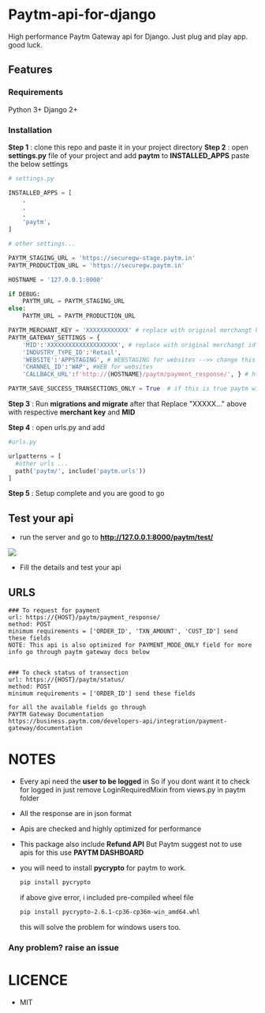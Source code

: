 # Paytm-api-for-django
High performance Paytm Gateway api for Django. Just plug and play app. good luck.

## Features

### Requirements
Python 3+
Django 2+

### Installation
**Step 1** : clone this repo and paste it in your project directory
**Step 2** : open **settings.py** file of your project and add **paytm** to **INSTALLED_APPS** paste the below settings

```python
# settings.py

INSTALLED_APPS = [
    .
    .
    .
    'paytm',
]

# other settings...

PAYTM_STAGING_URL = 'https://securegw-stage.paytm.in'
PAYTM_PRODUCTION_URL = 'https://securegw.paytm.in'

HOSTNAME = '127.0.0.1:8000'

if DEBUG:
    PAYTM_URL = PAYTM_STAGING_URL
else:
    PAYTM_URL = PAYTM_PRODUCTION_URL

PAYTM_MERCHANT_KEY = 'XXXXXXXXXXXX' # replace with original merchangt key
PAYTM_GATEWAY_SETTINGS = {
    'MID':'XXXXXXXXXXXXXXXXXXXX', # replace with original merchangt id or MID
    'INDUSTRY_TYPE_ID':'Retail',
    'WEBSITE':'APPSTAGING', # WEBSTAGING for websites -->> change this with production variables
    'CHANNEL_ID':'WAP', #WEB for websites
    'CALLBACK_URL':f'http://{HOSTNAME}/paytm/payment_response/', } # https:// if you are on production server

PAYTM_SAVE_SUCCESS_TRANSECTIONS_ONLY = True  # if this is true paytm will save only successful transection else it willsave all transections
```
**Step 3** : Run **migrations and migrate** after that Replace "XXXXX..." above with respective **merchant key** and **MID**

**Step 4** : open urls.py and add
```python
#urls.py

urlpatterns = [
  #other urls ...
  path('paytm/', include('paytm.urls'))
]
```

**Step 5** : Setup complete and you are good to go

## Test your api

 - run the server and go to **http://127.0.0.1:8000/paytm/test/**
 
 ![](https://lh5.googleusercontent.com/aLLJJWemvZr-KaOtQhz-yxMx55Cvx0f2uCRZJdGpedPwk0BUshaitkPGKd6JifD7gd8FBf3BDYU6YQCoqm93=w1920-h976)
 
 - Fill the details and test your api
 
 
## URLS
    ### To request for payment
    url: https://{HOST}/paytm/payment_response/ 
    method: POST
    minimum requirements = ['ORDER_ID', 'TXN_AMOUNT', 'CUST_ID'] send these fields
    NOTE: This api is also optimized for PAYMENT_MODE_ONLY field for more info go through paytm gateway docs below
    
    
    ### To check status of transection
    url: https://{HOST}/paytm/status/
    method: POST
    minimum requirements = ['ORDER_ID'] send these fields
    
    for all the available fields go through
    PAYTM Gateway Documentation
    https://business.paytm.com/developers-api/integration/payment-gateway/documentation


# NOTES 
- Every api need the **user to be logged** in So if you dont want it to check for logged in just remove LoginRequiredMixin from views.py in paytm folder
- All the response are in json format
- Apis are checked and highly optimized for performance
- This package also include **Refund API** But Paytm suggest not to use apis for this use **PAYTM DASHBOARD**
- you will need to install **pycrypto** for paytm to work.  
    ```sh
    pip install pycrypto
    ```
    if above give error, i included pre-compiled wheel file
    
    ```sh
    pip install pycrypto-2.6.1-cp36-cp36m-win_amd64.whl
    ```
    this will solve the problem for windows users too.

### Any problem? raise an issue

# LICENCE
 - MIT

